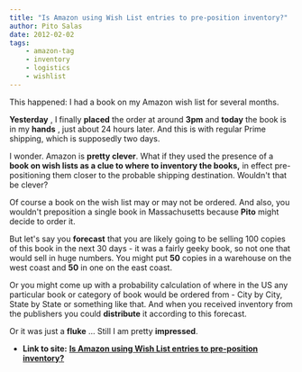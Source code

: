 ```yaml
---
title: "Is Amazon using Wish List entries to pre-position inventory?"
author: Pito Salas
date: 2012-02-02
tags:
    - amazon-tag
    - inventory
    - logistics
    - wishlist
---
```


This happened: I had a book on my Amazon wish list for several months.

**Yesterday** , I finally **placed** the order at around **3pm** and **today**
the book is in my **hands** , just about 24 hours later. And this is with
regular Prime shipping, which is supposedly two days.

I wonder. Amazon is **pretty clever**. What if they used the presence of a
**book on wish lists as a clue to where to inventory the books,** in effect
pre-positioning them closer to the probable shipping destination. Wouldn't
that be clever?

Of course a book on the wish list may or may not be ordered. And also, you
wouldn't preposition a single book in Massachusetts because **Pito** might
decide to order it.

But let's say you **forecast** that you are likely going to be selling 100
copies of this book in the next 30 days - it was a fairly geeky book, so not
one that would sell in huge numbers. You might put **50** copies in a
warehouse on the west coast and **50** in one on the east coast.

Or you might come up with a probability calculation of where in the US any
particular book or category of book would be ordered from - City by City,
State by State or something like that. And when you received inventory from
the publishers you could **distribute** it according to this forecast.

Or it was just a **fluke** … Still I am pretty **impressed**.


* **Link to site:** **[Is Amazon using Wish List entries to pre-position inventory?](None)**
